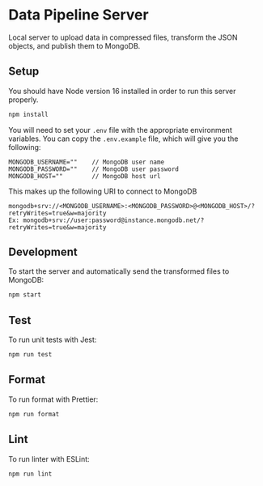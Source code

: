 # Data Pipeline Server

Local server to upload data in compressed files, transform the JSON objects, and publish them to MongoDB.

## Setup

You should have Node version 16 installed in order to run this server properly.

```sh
npm install
```

You will need to set your `.env` file with the appropriate environment variables. You can copy the `.env.example` file, which will give you the following:
```
MONGODB_USERNAME=""    // MongoDB user name
MONGODB_PASSWORD=""    // MongoDB user password
MONGODB_HOST=""        // MongoDB host url
```

This makes up the following URI to connect to MongoDB
```
mongodb+srv://<MONGODB_USERNAME>:<MONGODB_PASSWORD>@<MONGODB_HOST>/?retryWrites=true&w=majority
Ex: mongodb+srv://user:password@instance.mongodb.net/?retryWrites=true&w=majority
```

## Development

To start the server and automatically send the transformed files to MongoDB:

```sh
npm start
```

## Test

To run unit tests with Jest:

```sh
npm run test
```

## Format

To run format with Prettier:

```sh
npm run format
```

## Lint

To run linter with ESLint:

```sh
npm run lint
```
